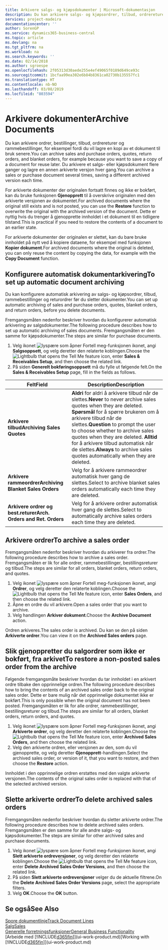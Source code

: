 ```yaml
---
title: Arkivere salgs- og kjøpsdokumenter | Microsoft-dokumentasjon
description: Du kan arkivere salgs- og kjøpsordrer, tilbud, ordrereturer og rammeordrer, og du kan bruke det arkiverte dokumentet til å gjenopprette dokumentet som den ble arkivert fra.
services: project-madeira
documentationcenter: ''
author: SorenGP
ms.service: dynamics365-business-central
ms.topic: article
ms.devlang: na
ms.tgt_pltfrm: na
ms.workload: na
ms.search.keywords: ''
ms.date: 02/14/2018
ms.author: sgroespe
ms.openlocfilehash: 2f05313d30aede255e4ef49065f0189d649ce93c
ms.sourcegitcommit: 1bcfaa99ea302e6b84b8361ca02730b135557fc1
ms.translationtype: HT
ms.contentlocale: nb-NO
ms.lasthandoff: 03/08/2019
ms.locfileid: "803594"
---
```

# <a name="archive-documents"></a><span data-ttu-id="3f3f1-103">Arkivere dokumenter</span><span class="sxs-lookup"><span data-stu-id="3f3f1-103">Archive Documents</span></span>
<span data-ttu-id="3f3f1-104">Du kan arkivere ordrer, bestillinger, tilbud, ordrereturer og rammebestillinger, for eksempel fordi du vil lagre en kopi av et dokument til bruk senere.</span><span class="sxs-lookup"><span data-stu-id="3f3f1-104">You can archive sales and purchase orders, quotes, return orders, and blanket orders, for example because you want to save a copy of a document for reuse later.</span></span> <span data-ttu-id="3f3f1-105">Du arkivere et salgs- eller kjøpsdokument flere ganger og lagre en annen arkiverte versjon hver gang.</span><span class="sxs-lookup"><span data-stu-id="3f3f1-105">You can archive a sales or purchase document several times, saving a different archived version each time.</span></span>

<span data-ttu-id="3f3f1-106">For arkiverte dokumenter der originalen fortsatt finnes og ikke er bokført, kan du bruke funksjonen **Gjenopprett** til å overskrive originalen med den arkiverte versjonen av dokumentet.</span><span class="sxs-lookup"><span data-stu-id="3f3f1-106">For archived documents where the original still exists and is not posted, you can use the **Restore** function to overwrite the original with the archived version of the document.</span></span> <span data-ttu-id="3f3f1-107">Dette er nyttig hvis du trenger å gjenopprette innholdet i et dokument til en tidligere tilstand.</span><span class="sxs-lookup"><span data-stu-id="3f3f1-107">This is practical if you need to restore the contents of a document to an earlier state.</span></span>

<span data-ttu-id="3f3f1-108">For arkiverte dokumenter der originalen er slettet, kan du bare bruke innholdet på nytt ved å kopiere dataene, for eksempel med funksjonen **Kopier dokument**.</span><span class="sxs-lookup"><span data-stu-id="3f3f1-108">For archived documents where the original is deleted, you can only reuse the content by copying the data, for example with the **Copy Document** function.</span></span>   

## <a name="to-set-up-automatic-document-archiving"></a><span data-ttu-id="3f3f1-109">Konfigurere automatisk dokumentarkivering</span><span class="sxs-lookup"><span data-stu-id="3f3f1-109">To set up automatic document archiving</span></span>  
<span data-ttu-id="3f3f1-110">Du kan konfigurere automatisk arkivering av salgs- og kjøpsordrer, tilbud, rammebestillinger og returordrer før du sletter dokumenter.</span><span class="sxs-lookup"><span data-stu-id="3f3f1-110">You can set up automatic archiving of sales and purchase orders, quotes, blanket orders, and return orders, before you delete documents.</span></span>

<span data-ttu-id="3f3f1-111">Fremgangsmåten nedenfor beskriver hvordan du konfigurerer automatisk arkivering av salgsdokumenter.</span><span class="sxs-lookup"><span data-stu-id="3f3f1-111">The following procedure describes how to set up automatic archiving of sales documents.</span></span> <span data-ttu-id="3f3f1-112">Fremgangsmåten er den samme for kjøpsdokumenter.</span><span class="sxs-lookup"><span data-stu-id="3f3f1-112">The steps are similar for purchase documents.</span></span>
1.  <span data-ttu-id="3f3f1-113">Velg ikonet ![lyspære som åpner Fortell meg-funksjonen](media/ui-search/search_small.png "Fortell hva du vil gjøre") ikonet, angi **Salgsoppsett**, og velg deretter den relaterte koblingen.</span><span class="sxs-lookup"><span data-stu-id="3f3f1-113">Choose the ![Lightbulb that opens the Tell Me feature](media/ui-search/search_small.png "Tell me what you want to do") icon, enter **Sales & Receivables Setup**, and then choose the related link.</span></span>
2. <span data-ttu-id="3f3f1-114">På siden **Generelt bokføringsoppsett** må du fylle ut følgende felt.</span><span class="sxs-lookup"><span data-stu-id="3f3f1-114">On the **Sales & Receivables Setup** page, fill in the fields as follows.</span></span>

|<span data-ttu-id="3f3f1-115">Felt</span><span class="sxs-lookup"><span data-stu-id="3f3f1-115">Field</span></span>|<span data-ttu-id="3f3f1-116">Description</span><span class="sxs-lookup"><span data-stu-id="3f3f1-116">Description</span></span>|
|-----|-----------|
|<span data-ttu-id="3f3f1-117">**Arkivere tilbud**</span><span class="sxs-lookup"><span data-stu-id="3f3f1-117">**Archiving Sales Quotes**</span></span>|<span data-ttu-id="3f3f1-118">**Aldri** for aldri å arkivere tilbud når de slettes.</span><span class="sxs-lookup"><span data-stu-id="3f3f1-118">**Never** to never archive sales quotes when they are deleted.</span></span> <span data-ttu-id="3f3f1-119">**Spørsmål** for å spørre brukeren om å arkivere tilbud når de slettes.</span><span class="sxs-lookup"><span data-stu-id="3f3f1-119">**Question** to prompt the user to choose whether to archive sales quotes when they are deleted.</span></span> <span data-ttu-id="3f3f1-120">**Alltid** for å arkivere tilbud automatisk når de slettes.</span><span class="sxs-lookup"><span data-stu-id="3f3f1-120">**Always** to archive sales quotes automatically when they are deleted.</span></span>|
|<span data-ttu-id="3f3f1-121">**Arkivere rammeordrer**</span><span class="sxs-lookup"><span data-stu-id="3f3f1-121">**Archiving Blanket Sales Orders**</span></span>|<span data-ttu-id="3f3f1-122">Velg for å arkivere rammeordrer automatisk hver gang de slettes.</span><span class="sxs-lookup"><span data-stu-id="3f3f1-122">Select to archive blanket sales orders automatically each time they are deleted.</span></span>|
|<span data-ttu-id="3f3f1-123">**Arkivere ordrer og best.returer**</span><span class="sxs-lookup"><span data-stu-id="3f3f1-123">**Arch. Orders and Ret. Orders**</span></span>|<span data-ttu-id="3f3f1-124">Velg for å arkivere ordrer automatisk hver gang de slettes.</span><span class="sxs-lookup"><span data-stu-id="3f3f1-124">Select to automatically archive sales orders each time they are deleted.</span></span>|

## <a name="to-archive-a-sales-order"></a><span data-ttu-id="3f3f1-125">Arkivere ordrer</span><span class="sxs-lookup"><span data-stu-id="3f3f1-125">To archive a sales order</span></span>
<span data-ttu-id="3f3f1-126">Fremgangsmåten nedenfor beskriver hvordan du arkiverer fra ordrer.</span><span class="sxs-lookup"><span data-stu-id="3f3f1-126">The following procedure describes how to archive a sales order.</span></span> <span data-ttu-id="3f3f1-127">Fremgangsmåten er lik for alle ordrer, rammebestillinger, bestillingsreturer og tilbud.</span><span class="sxs-lookup"><span data-stu-id="3f3f1-127">The steps are similar for all orders, blanket orders, return orders, and quotes.</span></span>

1.  <span data-ttu-id="3f3f1-128">Velg ikonet ![lyspære som åpner Fortell meg-funksjonen](media/ui-search/search_small.png "Fortell hva du vil gjøre") ikonet, angi **Ordrer**, og velg deretter den relaterte koblingen.</span><span class="sxs-lookup"><span data-stu-id="3f3f1-128">Choose the ![Lightbulb that opens the Tell Me feature](media/ui-search/search_small.png "Tell me what you want to do") icon, enter **Sales Orders**, and then choose the related link.</span></span>  
2.  <span data-ttu-id="3f3f1-129">Åpne en ordre du vil arkivere.</span><span class="sxs-lookup"><span data-stu-id="3f3f1-129">Open a sales order that you want to archive.</span></span>  
3.  <span data-ttu-id="3f3f1-130">Velg handlingen **Arkiver dokument**.</span><span class="sxs-lookup"><span data-stu-id="3f3f1-130">Choose the **Archive Document** action.</span></span>

<span data-ttu-id="3f3f1-131">Ordren arkiveres.</span><span class="sxs-lookup"><span data-stu-id="3f3f1-131">The sales order is archived.</span></span> <span data-ttu-id="3f3f1-132">Du kan se den på siden **Arkiverte ordrer**.</span><span class="sxs-lookup"><span data-stu-id="3f3f1-132">You can view it on the **Archived Sales orders** page.</span></span>

## <a name="to-restore-a-non-posted-sales-order-from-the-archive"></a><span data-ttu-id="3f3f1-133">Slik gjenoppretter du salgordrer som ikke er bokført, fra arkivet</span><span class="sxs-lookup"><span data-stu-id="3f3f1-133">To restore a non-posted sales order from the archive</span></span>
<span data-ttu-id="3f3f1-134">Følgende fremgangsmåte beskriver hvordan du tar innholdet i en arkivert ordre tilbake den opprinnelige ordren.</span><span class="sxs-lookup"><span data-stu-id="3f3f1-134">The following procedure describes how to bring the contents of an archived sales order back to the original sales order.</span></span> <span data-ttu-id="3f3f1-135">Dette er bare mulig når det opprinnelige dokumentet ikke er bokført.</span><span class="sxs-lookup"><span data-stu-id="3f3f1-135">This is only possible when the original document has not been posted.</span></span> <span data-ttu-id="3f3f1-136">Fremgangsmåten er lik for alle ordrer, rammebestillinger, bestillingsreturer og tilbud.</span><span class="sxs-lookup"><span data-stu-id="3f3f1-136">The steps are similar for all orders, blanket orders, return orders, and quotes.</span></span>

1. <span data-ttu-id="3f3f1-137">Velg ikonet ![lyspære som åpner Fortell meg-funksjonen](media/ui-search/search_small.png "Fortell hva du vil gjøre") ikonet, angi **Arkiverte ordrer**, og velg deretter den relaterte koblingen.</span><span class="sxs-lookup"><span data-stu-id="3f3f1-137">Choose the ![Lightbulb that opens the Tell Me feature](media/ui-search/search_small.png "Tell me what you want to do") icon, enter **Archived Sales Orders**, and then choose the related link.</span></span>
2. <span data-ttu-id="3f3f1-138">Velg den arkiverte ordren, eller versjonen av den, som du vil gjenopprette, og velg deretter **Gjenopprett**-handlingen.</span><span class="sxs-lookup"><span data-stu-id="3f3f1-138">Select the archived sales order, or version of it, that you want to restore, and then choose the **Restore** action.</span></span>  

<span data-ttu-id="3f3f1-139">Innholdet i den opprinnelige ordren erstattes med den valgte arkiverte versjonen.</span><span class="sxs-lookup"><span data-stu-id="3f3f1-139">The contents of the original sales order is replaced with that of the selected archived version.</span></span>

## <a name="to-delete-archived-sales-orders"></a><span data-ttu-id="3f3f1-140">Slette arkiverte ordrer</span><span class="sxs-lookup"><span data-stu-id="3f3f1-140">To delete archived sales orders</span></span>
<span data-ttu-id="3f3f1-141">Fremgangsmåten nedenfor beskriver hvordan du sletter arkiverte ordrer.</span><span class="sxs-lookup"><span data-stu-id="3f3f1-141">The following procedure describes how to delete archived sales orders.</span></span> <span data-ttu-id="3f3f1-142">Fremgangsmåten er den samme for alle andre salgs- og kjøpsdokumenter.</span><span class="sxs-lookup"><span data-stu-id="3f3f1-142">The steps are similar for other archived sales and purchase documents.</span></span>

1.  <span data-ttu-id="3f3f1-143">Velg ikonet ![lyspære som åpner Fortell meg-funksjonen](media/ui-search/search_small.png "Fortell hva du vil gjøre") ikonet, angi **Slett arkiverte ordreversjoner**, og velg deretter den relaterte koblingen.</span><span class="sxs-lookup"><span data-stu-id="3f3f1-143">Choose the ![Lightbulb that opens the Tell Me feature](media/ui-search/search_small.png "Tell me what you want to do") icon, enter **Delete Archived Sales Order Versions**, and then choose the related link.</span></span>  
2.  <span data-ttu-id="3f3f1-144">På siden **Slett arkiverte ordreversjoner** velger du de aktuelle filtrene.</span><span class="sxs-lookup"><span data-stu-id="3f3f1-144">On the **Delete Archived Sales Order Versions** page, select the appropriate filters.</span></span>  
3.  <span data-ttu-id="3f3f1-145">Velg **OK**.</span><span class="sxs-lookup"><span data-stu-id="3f3f1-145">Choose the **OK** button.</span></span>

## <a name="see-also"></a><span data-ttu-id="3f3f1-146">Se også</span><span class="sxs-lookup"><span data-stu-id="3f3f1-146">See Also</span></span>
[<span data-ttu-id="3f3f1-147">Spore dokumentlinje</span><span class="sxs-lookup"><span data-stu-id="3f3f1-147">Track Document Lines</span></span>](across-how-to-track-document-lines.md)  
[<span data-ttu-id="3f3f1-148">Salg</span><span class="sxs-lookup"><span data-stu-id="3f3f1-148">Sales</span></span>](sales-manage-sales.md)  
[<span data-ttu-id="3f3f1-149">Generelle forretningsfunksjoner</span><span class="sxs-lookup"><span data-stu-id="3f3f1-149">General Business Functionality</span></span>](ui-across-business-areas.md)  
<span data-ttu-id="3f3f1-150">[Arbeide med [!INCLUDE[d365fin](includes/d365fin_md.md)]](ui-work-product.md)</span><span class="sxs-lookup"><span data-stu-id="3f3f1-150">[Working with [!INCLUDE[d365fin](includes/d365fin_md.md)]](ui-work-product.md)</span></span>
